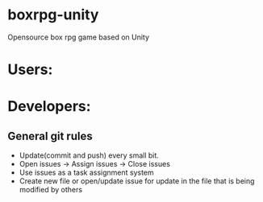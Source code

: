 # boxrpg-unity
Opensource box rpg game based on Unity

# Users:


# Developers:
## General git rules
* Update(commit and push) every small bit.
* Open issues -> Assign issues -> Close issues
* Use issues as a task assignment system
* Create new file or open/update issue for update in the file that is being modified by others

